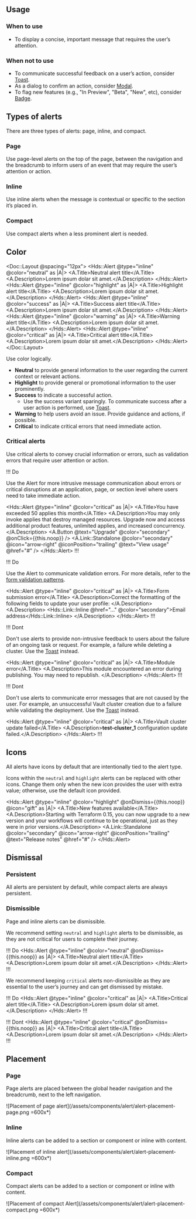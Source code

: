 ## Usage

### When to use

- To display a concise, important message that requires the user’s attention.

### When not to use

- To communicate successful feedback on a user’s action, consider [Toast](/components/toast).
- As a dialog to confirm an action, consider [Modal](/components/modal).
- To flag new features (e.g., "In Preview", "Beta", "New", etc), consider [Badge](/components/badge).

## Types of alerts

There are three types of alerts: page, inline, and compact.

### Page

Use page-level alerts on the top of the page, between the navigation and the breadcrumb to inform users of an event that may require the user’s attention or action.

### Inline

Use inline alerts when the message is contextual or specific to the section it’s placed in.

### Compact

Use compact alerts when a less prominent alert is needed.

## Color

<Doc::Layout @spacing="12px">
  <Hds::Alert @type="inline" @color="neutral" as |A|>
    <A.Title>Neutral alert title</A.Title>
    <A.Description>Lorem ipsum dolar sit amet.</A.Description>
  </Hds::Alert>
  <Hds::Alert @type="inline" @color="highlight" as |A|>
    <A.Title>Highlight alert title</A.Title>
    <A.Description>Lorem ipsum dolar sit amet.</A.Description>
  </Hds::Alert>
  <Hds::Alert @type="inline" @color="success" as |A|>
    <A.Title>Success alert title</A.Title>
    <A.Description>Lorem ipsum dolar sit amet.</A.Description>
  </Hds::Alert>
  <Hds::Alert @type="inline" @color="warning" as |A|>
    <A.Title>Warning alert title</A.Title>
    <A.Description>Lorem ipsum dolar sit amet.</A.Description>
  </Hds::Alert>
  <Hds::Alert @type="inline" @color="critical" as |A|>
    <A.Title>Critical alert title</A.Title>
    <A.Description>Lorem ipsum dolar sit amet.</A.Description>
  </Hds::Alert>
</Doc::Layout>

Use color logically.

- **Neutral** to provide general information to the user regarding the current context or relevant actions.
- **Highlight** to provide general or promotional information to the user prominently.
- **Success** to indicate a successful action.
    - Use the success variant sparingly. To communicate success after a user action is performed, use [Toast](/components/toast).
- **Warning** to help users avoid an issue. Provide guidance and actions, if possible.
- **Critical** to indicate critical errors that need immediate action.

### Critical alerts

Use critical alerts to convey crucial information or errors, such as validation errors that require user attention or action. 

!!! Do

Use the Alert for more intrusive message communication about errors or critical disruptions at an application, page, or section level where users need to take immediate action.

<Hds::Alert @type="inline" @color="critical" as |A|>
    <A.Title>You have exceeded 50 applies this month</A.Title>
    <A.Description>You may only invoke applies that destroy managed resources. Upgrade now and access additional product features, unlimited applies, and increased concurrency.</A.Description>
    <A.Button @text="Upgrade" @color="secondary" @onClick={{this.noop}} />
    <A.Link::Standalone @color="secondary" @icon="arrow-right" @iconPosition="trailing" @text="View usage" @href="#" />
  </Hds::Alert>
!!!

!!! Do

Use the Alert to communicate validation errors. For more details, refer to the [form validation patterns](/patterns/form-patterns?tab=validation).

<Hds::Alert @type="inline" @color="critical" as |A|>
    <A.Title>Form submission error</A.Title>
    <A.Description>Correct the formatting of the following fields to update your user profile:
    </A.Description>
    <A.Description>
    <Hds::Link::Inline @href="..." @color="secondary">Email address</Hds::Link::Inline>
    </A.Description>
  </Hds::Alert>
!!!

!!! Dont

Don't use alerts to provide non-intrusive feedback to users about the failure of an ongoing task or request. For example, a failure while deleting a cluster. Use the [Toast](/components/toast) instead.

<Hds::Alert @type="inline" @color="critical" as |A|>
    <A.Title>Module error</A.Title>
    <A.Description>This module encountered an error during publishing. You may need to republish.
    </A.Description>
  </Hds::Alert>
!!!

!!! Dont

Don't use alerts to communicate error messages that are not caused by the user. For example, an unsuccessful Vault cluster creation due to a failure while validating the deployment. Use the [Toast](/components/toast) instead.

<Hds::Alert @type="inline" @color="critical" as |A|>
    <A.Title>Vault cluster update failed</A.Title>
    <A.Description>**test-cluster_1** configuration update failed.</A.Description>
  </Hds::Alert>
!!!

## Icons

All alerts have icons by default that are intentionally tied to the alert type.

Icons within the `neutral` and `highlight` alerts can be replaced with other icons. Change them only when the new icon provides the user with extra value; otherwise, use the default icon provided.

<Hds::Alert @type="inline" @color="highlight" @onDismiss={{this.noop}} @icon="gift" as |A|>
  <A.Title>New features available</A.Title>
  <A.Description>Starting with Terraform 0.15, you can now upgrade to a new version and your workflows will continue to be operational, just as they were in prior versions.</A.Description>
  <A.Link::Standalone @color="secondary" @icon="arrow-right" @iconPosition="trailing" @text="Release notes" @href="#" />
</Hds::Alert>

## Dismissal

### Persistent

All alerts are persistent by default, while compact alerts are always persistent.

### Dismissible

Page and inline alerts can be dismissible.

We recommend setting `neutral` and `highlight` alerts to be dismissible, as they are not critical for users to complete their journey.

!!! Do
<Hds::Alert @type="inline" @color="neutral" @onDismiss={{this.noop}} as |A|>
  <A.Title>Neutral alert title</A.Title>
  <A.Description>Lorem ipsum dolar sit amet.</A.Description>
</Hds::Alert>
!!!

We recommend keeping `critical` alerts non-dismissible as they are essential to the user’s journey and can get dismissed by mistake.

!!! Do
<Hds::Alert @type="inline" @color="critical" as |A|>
  <A.Title>Critical alert title</A.Title>
  <A.Description>Lorem ipsum dolar sit amet.</A.Description>
</Hds::Alert>
!!!

!!! Dont
<Hds::Alert @type="inline" @color="critical" @onDismiss={{this.noop}} as |A|>
  <A.Title>Critical alert title</A.Title>
  <A.Description>Lorem ipsum dolar sit amet.</A.Description>
</Hds::Alert>
!!!

## Placement

### Page

Page alerts are placed between the global header navigation and the breadcrumb, next to the left navigation.

![Placement of page alert](/assets/components/alert/alert-placement-page.png =600x*)

### Inline

Inline alerts can be added to a section or component or inline with content.

![Placement of inline alert](/assets/components/alert/alert-placement-inline.png =600x*)

### Compact

Compact alerts can be added to a section or component or inline with content.

![Placement of compact Alert](/assets/components/alert/alert-placement-compact.png =600x*)
